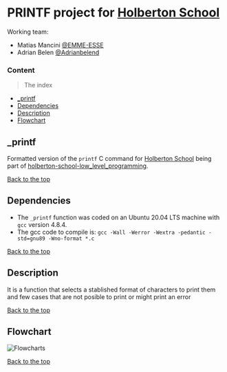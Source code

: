 # PRINTF project for [Holberton School](https://holbertonschool.uy)

Working team:

* Matias Mancini
[@EMME-ESSE](https://github.com/EMME-ESSE)
* Adrian Belen
[@Adrianbelend](https://github.com/Adrianbelend)


### Content
> The index

- [_printf](#_printf)
- [Dependencies](#dependencies)
- [Description](#description)
- [Flowchart](#flowchart)



## _printf

Formatted version of the ````printf```` C command for [Holberton School](https://holbertonschool.uy) being part
of [holberton-school-low_level_programming](https://github.com/search?q=holbertonschool-low_level_programming). 

[Back to the top](#Content)

## Dependencies

* The ````_printf```` function was coded on an Ubuntu 20.04 LTS machine with ````gcc```` version 4.8.4.
* The gcc code to compile is: ````gcc -Wall -Werror -Wextra -pedantic -std=gnu89 -Wno-format *.c````

[Back to the top](#Content)
## Description

It is a function that selects a stablished format of characters to print them and few cases that are not posible to print or might print an error

[Back to the top](#Content)
## Flowchart
![Flowcharts](https://user-images.githubusercontent.com/113596153/201496100-eddafe02-e590-4617-aeb7-685bbb6bcb41.jpeg)

[Back to the top](#Content)

##  
